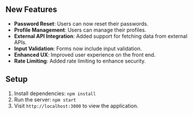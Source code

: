 ## New Features

- **Password Reset**: Users can now reset their passwords.
- **Profile Management**: Users can manage their profiles.
- **External API Integration**: Added support for fetching data from external APIs.
- **Input Validation**: Forms now include input validation.
- **Enhanced UX**: Improved user experience on the front end.
- **Rate Limiting**: Added rate limiting to enhance security.

## Setup

1. Install dependencies: `npm install`
2. Run the server: `npm start`
3. Visit `http://localhost:3000` to view the application.